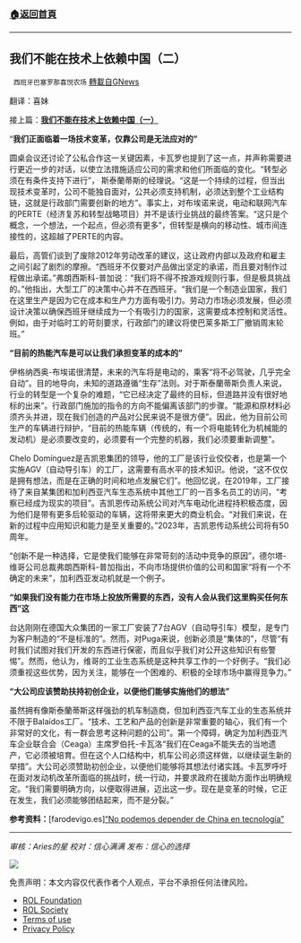 ###  [:house:返回首頁](https://github.com/ourhimalayas/txt)
---


## 我们不能在技术上依赖中国（二）
` 西班牙巴塞罗那喜悦农场` [轉載自GNews](https://gnews.org/zh-hans/1646199/)

翻译：喜妹

接上篇：**[我们不能在技术上依赖中国（一）](https://gnews.org/zh-hans/1646098/)**

“**我们正面临着一场技术变革，仅靠公司是无法应对的”**

圆桌会议还讨论了公私合作这一关键因素，卡瓦罗也提到了这一点，并声称需要进行更近一步的对话，以使立法措施适应公司的需求和他们所面临的变化。“转型必须在有条件支持下进行”， 斯泰蘭蒂斯的经理说。“这是一个持续的过程，但当出现技术变革时，公司不能独自面对，公共必须支持机制，必须达到整个工业结构链，这就是行政部门需要创新的地方”。事实上，对布埃诺来说，电动和联网汽车的PERTE（经济复苏和转型战略项目）并不是该行业挑战的最终答案。“这只是个概念，一个想法，一个起点，但必须有更多”，但转型是横向的移动性、城市间连接性的，这超越了PERTE的内容。

最后，高管们谈到了废除2012年劳动改革的建议，这让政府内部以及政府和雇主之间引起了剧烈的摩擦。“西班牙不仅要对产品做出坚定的承诺，而且要对制作过程做出承诺。”弗朗西斯科-普加说：“我们将不得不按游戏规则行事，但是极具挑战的。”他指出，大型工厂的决策中心并不在西班牙。“我们是一个制造业国家，我们在这里生产是因为它在成本和生产力方面有吸引力。劳动力市场必须发展，但必须设计决策以确保西班牙继续成为一个有吸引力的国家，这需要成本控制和灵活性。例如，由于对临时工的苛刻要求，行政部门的建议将使巴莱多斯工厂撤销周末轮班。”

**“****目前的热能汽车是可以让我们承担变革的成本的****”**

伊格纳西奥-布埃诺很清楚，未来的汽车将是电动的，乘客“将不必驾驶，几乎完全自动”。目的地导向，未知的道路遵循“生存”法则。对于斯泰蘭蒂斯负责人来说，行业的转型是一个复杂的难题，“它已经决定了最终的目标，但道路并没有很好地标的出来”。行政部门施加的指令的方向不能偏离该部门的步骤。“能源和原材料必须齐头并进，现在我们创造的产品对公民来说不是很方便”。因此，他为目前公司生产的车辆进行辩护，“目前的热能车辆（传统的，有一个将电能转化为机械能的发动机）是必须要改变的，必须要有一个完整的机器，我们必须要重新调整”。

Chelo Domínguez是吉凯恩集团的领导，他的工厂是该行业佼佼者，也是第一个实施AGV（自动导引车）的工厂，这需要有高水平的技术知识。他说，“这不仅仅是拥有想法，而是在正确的时间和地点发展它们”。他回忆说，在2019年，工厂接待了来自某集团和加利西亚汽车生态系统中其他工厂的一百多名员工的访问，“考察已经成为现实的项目”。吉凯恩传动系统公司对汽车电动化进程持积极态度，因为他们是带有更多后轮驱动的车辆，这将带来更大的商业机会。“对我们来说，在新的过程中应用知识和能力是至关重要的。”2023年，吉凯恩传动系统公司将有50周年。

“创新不是一种选择，它是使我们能够在非常苛刻的活动中竞争的原因”，德尔塔-维哥公司总裁弗朗西斯科-普加指出，不向市场提供价值的公司和国家“将有一个不确定的未来”，加利西亚发动机就是一个例子。

**“****如果我们没有能力在市场上投放所需要的东西，没有人会从我们这里购买任何东西****”这**

台达刚刚在德国大众集团的一家工厂安装了7台AGV（自动导引车）模型，是专门为客户制造的“不是标准的”。然而，对Puga来说，创新必须是“集体的”，尽管“有时我们试图对我们开发的东西进行保密，而且似乎我们对公开这些知识有些警惕”。然而，他认为，维哥的工业生态系统是这种共享工作的一个好例子。“我们必须重视这些优势，因为关注，能够在一个困难的、积极的全球市场中赢得竞争力。”

**“大公司应该赞助扶持初创企业，以便他们能够实施他们的想法”**

虽然拥有像斯泰蘭蒂斯这样强劲的机车制造商，但加利西亚汽车工业的生态系统并不限于Balaídos工厂。“技术、工艺和产品的创新是非常重要的轴心，我们有一个非常好的文化，有一群会思考这种问题的公司”。第一个障碍，确定为加利西亚汽车企业联合会（Ceaga）主席罗伯托-卡瓦洛“我们在Ceaga不能失去的当地遗产，它必须被培育。但在这个人口结构中，机车公司必须这样做，以继续诞生新的举措”。大公司必须赞助初创企业，以便他们能够将其想法付诸实践。卡瓦罗呼吁在面对发动机改革所面临的挑战时，统一行动，并要求政府在援助方面作出明确规定。“我们需要明确方向，以便取得进展，迈出这一步。现在是变革的时候，它正在发生，我们必须能够团结起来，而不是分裂。”

**参考资料：**[farodevigo.es][“No podemos depender de China en tecnología”](https://www.farodevigo.es/economia/2021/11/05/depender-china-tecnologia-59169872.html)

* * *

*审核：Aries的星*
*校对：信心满满*
*发布：信心的选择*

![](https://assets.gnews.org/wp-content/uploads/2021/11/tempsnip111.png)

 

免责声明：本文内容仅代表作者个人观点，平台不承担任何法律风险。

- [ROL Foundation](https://rolfoundation.org/)
- [ROL Society](https://rolsociety.org/)
- [Terms of use](https://gnews.org/terms-of-use-3/)
- [Privacy Policy](https://gnews.org/privacy-policy/)
